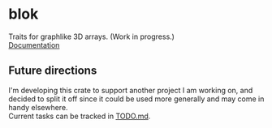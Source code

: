 

# blok

Traits for graphlike 3D arrays. (Work in progress.) <br>
[Documentation](https://docs.rs/blok/latest/blok/)

## Future directions
I'm developing this crate to support another project I am working on, and decided
to split it off since it could be used more generally and may come in handy elsewhere.
<br>
Current tasks can be tracked in [TODO.md](/TODO.md). <br>
